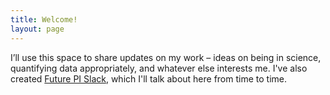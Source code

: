 ```yaml
---
title: Welcome!
layout: page
---
```

I’ll use this space to share updates on my work – ideas on being in science, quantifying data appropriately, and whatever else interests me. I've also created [Future PI Slack](https://twitter.com/FuturePI_Slack), which I'll talk about here from time to time.
